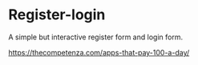 # Register-login

A simple but interactive register form and login form. 

https://thecompetenza.com/apps-that-pay-100-a-day/
